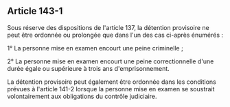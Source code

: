 Article 143-1
----
Sous réserve des dispositions de l'article 137, la détention provisoire ne peut
être ordonnée ou prolongée que dans l'un des cas ci-après énumérés :

1° La personne mise en examen encourt une peine criminelle ;

2° La personne mise en examen encourt une peine correctionnelle d'une durée
égale ou supérieure à trois ans d'emprisonnement.

La détention provisoire peut également être ordonnée dans les conditions prévues
à l'article 141-2 lorsque la personne mise en examen se soustrait volontairement
aux obligations du contrôle judiciaire.
